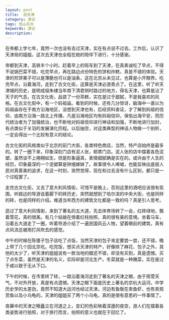 ```yaml
---
layout: post
title:  逛天津
category: 游记
tags: 怡山乐水
keywords: 游记
description:  
---
```


在帝都上学七年，竟然一次也没有去过天津，实在有点说不过去。工作后，认识了天津局的姐姐，这次去天津也全程在她的陪伴下进行，十分感谢。

帝都到天津，高铁半个小时。赶着早上的班车到了天津，在真素诚吃了早点，不得不说锅巴菜不错，吃完早点，再在路边点份特色煎饼和炸糕，真是不错的体验。天津的煎饼果子可以是薄脆也可以是油条，这在北京从未见过，也算是小开眼界。吃完早点，沿着海河，走到了古文化街，这算是天津必游景点了。在这里，听了听天津城的历史，是明成祖朱棣当年南下清君侧时路过的地方，得名天津，也算是沾了天子的气息。在古文化街，品尝了一份茶糕，实在是过于甜腻，不是我喜欢的风格。在古文化街中，有一个妈祖庙。看到的时候，还有几分惊讶，脑海中一直以为妈祖庙存在于南方沿海地区，没想到天津也有，后经资料查证，才了解到妈祖的信仰，由南方沿海一路北上传播，凡是沿海地区均有妈祖信仰，保佑出海平安，而历代统治者为了加强统治，也不断地对妈祖信仰进行神话和加强，不断地进行加封，有点类似于关羽的发展演化历程。以后抽空，对这类典型的神话人物做一个剖析，一定会得出一个比较有意义的结论。

古文化街的风格类似于北京的前门大街，各类特色商店，当然，特产店始终是最多的。转了一圈下来，印象深刻门店有泥人张，邮票门店。泥人张的店中摆着各色泥塑，虽然谈不上栩栩如生，但是形象逼真，表情细腻确是实在的。或许由于人生的经历，印象最深的一个泥塑算是钟馗嫁妹了。故事很令人唏嘘，也能反映出底层人民对真善美的追求，在这一时刻，突然觉得，现在和过去没有什么区别，都只是一个过程罢了。

走完古文化街，又去了意大利风情街，可惜不是晚上，否则这里的酒吧应该很有氛围，听路边的导游说着脚下的砖历史，突然就想到了哈尔滨的中央大街，也是同样的砖，也是同样的介绍。难道当年西方的建筑文化都是一致的吗？真是引人思考。

逛过了意大利风情街，来到了著名的五大道，先去体育场转了一会，红砖绿地，飘着雪花，真的很美。有几个姑娘在倚着红柱拍照，真的很有美的意境。坐着马车，沿着五大道走了一圈，听着导游介绍了一遍民国风云人物，望着眼前的建筑，真有点风流总被雨打风吹去的感觉。

中午的时候在陈傻子包子店吃了点饭，当然天津的包子肯定要尝一尝，还不错，晚上带了几个回北京吃。吃完饭，想买点天津的特产，好像除了麻花、包子之外，其他的太少了，听天津的姐姐说有一款当地的醋还不错，却没有买到，真是遗憾。买了点冬菜，虽然是天津的名义，实际却是河北生产。冬菜就是一种腌菜，实在是过于咸以致于无从下口。

下午的时候，在市里转了转，一路沿着海河走到了著名的天津之眼，由于雨雪天气，不对外开放，真是有点遗憾。天津之眼下面是历史上著名的京杭大运河，中学历史学的太差劲，竟然不知道大运河也经过天津。河边有鱼贩在卖鱼虾，也有卖观赏鱼以及小乌龟的。天津的姐姐买了两个小乌龟，真的是很有意思的一件事情了。

夜幕中的天津之眼矗立在河道之上，变幻的色彩映着深邃的夜空，游人们在摆着各类姿势进行拍照，对于旅行而言，拍照的意义也就在于回忆了。



